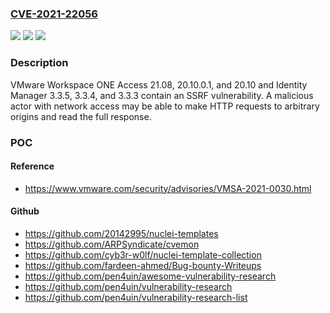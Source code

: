 ### [CVE-2021-22056](https://cve.mitre.org/cgi-bin/cvename.cgi?name=CVE-2021-22056)
![](https://img.shields.io/static/v1?label=Product&message=VMware%20Workspace%20ONE%20Access%20and%20Identity%20Manager&color=blue)
![](https://img.shields.io/static/v1?label=Version&message=n%2Fa&color=blue)
![](https://img.shields.io/static/v1?label=Vulnerability&message=VMware%20Workspace%20Access%20and%20Identity%20Manager%20patches%20SSRF%20vulnerability&color=brighgreen)

### Description

VMware Workspace ONE Access 21.08, 20.10.0.1, and 20.10 and Identity Manager 3.3.5, 3.3.4, and 3.3.3 contain an SSRF vulnerability. A malicious actor with network access may be able to make HTTP requests to arbitrary origins and read the full response.

### POC

#### Reference
- https://www.vmware.com/security/advisories/VMSA-2021-0030.html

#### Github
- https://github.com/20142995/nuclei-templates
- https://github.com/ARPSyndicate/cvemon
- https://github.com/cyb3r-w0lf/nuclei-template-collection
- https://github.com/fardeen-ahmed/Bug-bounty-Writeups
- https://github.com/pen4uin/awesome-vulnerability-research
- https://github.com/pen4uin/vulnerability-research
- https://github.com/pen4uin/vulnerability-research-list

